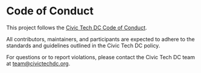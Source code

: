 # Code of Conduct

This project follows the [Civic Tech DC Code of Conduct](https://www.civictechdc.org/code-of-conduct).

All contributors, maintainers, and participants are expected to adhere to the standards and guidelines outlined in the Civic Tech DC policy.

For questions or to report violations, please contact the Civic Tech DC team at <team@civictechdc.org>.
